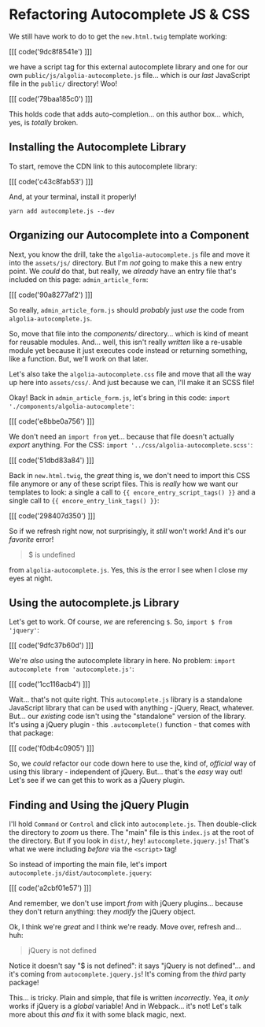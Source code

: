 # Refactoring Autocomplete JS & CSS

We still have work to do to get the `new.html.twig` template working:

[[[ code('9dc8f8541e') ]]]

we have a script tag for this external autocomplete library and one for our own
`public/js/algolia-autocomplete.js` file... which is our *last* JavaScript file
in the `public/` directory! Woo!

[[[ code('79baa185c0') ]]]

This holds code that adds auto-completion... on this author box... which, yes,
is *totally* broken.

## Installing the Autocomplete Library

To start, remove the CDN link to this autocomplete library:

[[[ code('c43c8fab53') ]]]

And, at your terminal, install it properly!

```terminal
yarn add autocomplete.js --dev
```

## Organizing our Autocomplete into a Component

Next, you know the drill, take the `algolia-autocomplete.js` file and move it into
the `assets/js/` directory. But I'm *not* going to make this a new entry point. We
*could* do that, but really, we *already* have an entry file that's included on
this page: `admin_article_form`:

[[[ code('90a8277af2') ]]]

So really, `admin_article_form.js` should *probably* just *use* the code from
`algolia-autocomplete.js`.

So, move that file into the *components/* directory... which is kind of meant for
reusable modules. And... well, this isn't really *written* like a re-usable module
yet because it just executes code instead or returning something, like a function.
But, we'll work on that later.

Let's also take the `algolia-autocomplete.css` file and move that all the way up
here into `assets/css/`. And just because we can, I'll make it an SCSS file!

Okay! Back in `admin_article_form.js`, let's bring in this code:
`import './components/algolia-autocomplete'`:

[[[ code('e8bbe0a756') ]]]

We don't need an `import from` yet... because that file doesn't actually
*export* anything. For the CSS: `import '../css/algolia-autocomplete.scss'`:

[[[ code('51dbd83a84') ]]]

Back in `new.html.twig`, the *great* thing is, we don't need to import this CSS
file anymore or any of these script files. This is *really* how we want our
templates to look: a single a call to `{{ encore_entry_script_tags() }}` and a
single call to `{{ encore_entry_link_tags() }}`:

[[[ code('298407d350') ]]]

So if we refresh right now, not surprisingly, it *still* won't work! And it's our
*favorite* error!

> $ is undefined

from `algolia-autocomplete.js`. Yes, this *is* the error I see when I close my
eyes at night.

## Using the autocomplete.js Library

Let's get to work. Of course, *we* are referencing `$`. So,
`import $ from 'jquery'`:

[[[ code('9dfc37b60d') ]]]

We're *also* using the autocomplete library in here. No problem:
`import autocomplete from 'autocomplete.js'`:

[[[ code('1cc116acb4') ]]]

Wait... that's not quite right. This `autocomplete.js` library is a standalone
JavaScript library that can be used with anything - jQuery, React, whatever.
But... our *existing* code isn't using the "standalone" version of the library.
It's using a jQuery plugin - this `.autocomplete()` function - that comes
with that package:

[[[ code('f0db4c0905') ]]]

So, we *could* refactor our code down here to use the, kind of, *official* way of
using this library - independent of jQuery. But... that's the *easy* way out! Let's
see if we can get this to work as a jQuery plugin.

## Finding and Using the jQuery Plugin

I'll hold `Command` or `Control` and click into `autocomplete.js`. Then double-click
the directory to *zoom* us there. The "main" file is this `index.js` at the root
of the directory. But if you look in `dist/`, hey! `autocomplete.jquery.js`!
That's what we were including *before* via the `<script>` tag!

So instead of importing the main file, let's import
`autocomplete.js/dist/autocomplete.jquery`:

[[[ code('a2cbf01e57') ]]]

And remember, we don't use import *from* with jQuery plugins... because they don't
return anything: they *modify* the jQuery object.

Ok, I think we're *great* and I think we're ready. Move over, refresh and... huh:

> jQuery is not defined

Notice it doesn't say "$ is not defined": it says "jQuery is not defined"... and
it's coming from `autocomplete.jquery.js`! It's coming from the *third* party
package!

This... is tricky. Plain and simple, that file is written *incorrectly*. Yea,
it *only* works if jQuery is a *global* variable! And in Webpack... it's not!
Let's talk more about this *and* fix it with some black magic, next.
